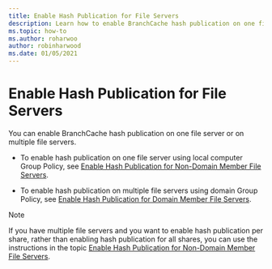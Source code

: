 ```yaml
---
title: Enable Hash Publication for File Servers
description: Learn how to enable BranchCache hash publication on one file server or on multiple file servers.
ms.topic: how-to
ms.author: roharwoo
author: robinharwood
ms.date: 01/05/2021
---
```

# Enable Hash Publication for File Servers

You can enable BranchCache hash publication on one file server or on multiple file servers.

-   To enable hash publication on one file server using local computer Group Policy, see [Enable Hash Publication for Non-Domain Member File Servers](../../branchcache/deploy/Enable-Hash-Publication-for-Non-Domain-Member-File-Servers.md).

-   To enable hash publication on multiple file servers using domain Group Policy, see [Enable Hash Publication for Domain Member File Servers](../../branchcache/deploy/Enable-Hash-Publication-for-Domain-Member-File-Servers.md).

> [!NOTE]
> If you have multiple file servers and you want to enable hash publication per share, rather than enabling hash publication for all shares, you can use the instructions in the topic [Enable Hash Publication for Non-Domain Member File Servers](Enable-Hash-Publication-for-Non-Domain-Member-File-Servers.md).




